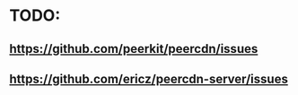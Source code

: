 # TODO:

## https://github.com/peerkit/peercdn/issues

## https://github.com/ericz/peercdn-server/issues
